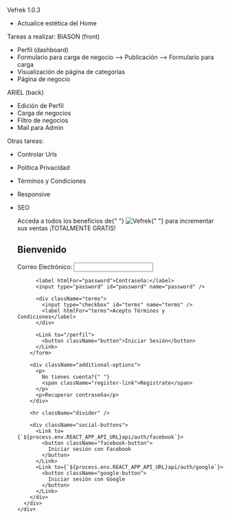 Vefrek 1.0.3

- Actualice estética del Home

Tareas a realizar:
BIASON (front)

- Perfil (dashboard)
- Formulario para carga de negocio --> Publicación --> Formulario para carga
- Visualización de página de categorías
- Página de negocio

ARIEL (back)

- Edición de Perfil
- Carga de negocios
- Filtro de negocios
- Mail para Admin

Otras tareas:

- Controlar Urls
- Política Privacidad
- Términos y Condiciones
- Responsive
- SEO

    <div className="container px-4 py-5 px-md-5 text-center text-lg-start my-5">
        <div className="row gx-lg-5 align-items-center mb-5">
          <p>
            Acceda a todos los beneficios de{" "}
            <img
              src="/images/logos/logo-vefrek.png"
              alt="Vefrek"
              className="vefrek-logo"
            />{" "}
            para incrementar sus ventas ¡TOTALMENTE GRATIS!
          </p>
        </div>
        <div className="login-card text-center contanier">
          <h2>Bienvenido</h2>
          <form>
            <label htmlFor="email">Correo Electrónico:</label>
            <input type="email" id="email" name="email" />

            <label htmlFor="password">Contraseña:</label>
            <input type="password" id="password" name="password" />

            <div className="terms">
              <input type="checkbox" id="terms" name="terms" />
              <label htmlFor="terms">Acepto Términos y Condiciones</label>
            </div>

            <Link to="/perfil">
              <button className="button">Iniciar Sesión</button>
            </Link>
          </form>

          <div className="additional-options">
            <p>
              No tienes cuenta?{" "}
              <span className="register-link">Registrate</span>
            </p>
            <p>Recuperar contraseña</p>
          </div>

          <hr className="divider" />

          <div className="social-buttons">
            <Link to={`${process.env.REACT_APP_API_URL}api/auth/facebook`}>
              <button className="facebook-button">
                Iniciar sesión con Facebook
              </button>
            </Link>
            <Link to={`${process.env.REACT_APP_API_URL}api/auth/google`}>
              <button className="google-button">
                Iniciar sesión con Google
              </button>
            </Link>
          </div>
        </div>
      </div>
